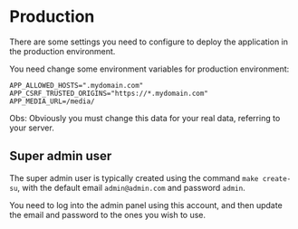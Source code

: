# Production

There are some settings you need to configure to deploy the application in the production environment.

You need change some environment variables for production environment:

```
APP_ALLOWED_HOSTS=".mydomain.com"
APP_CSRF_TRUSTED_ORIGINS="https://*.mydomain.com"
APP_MEDIA_URL=/media/
```

Obs: Obviously you must change this data for your real data, referring to your server.

## Super admin user

The super admin user is typically created using the command `make create-su`, with the default email `admin@admin.com` and password `admin`.

You need to log into the admin panel using this account, and then update the email and password to the ones you wish to use.
